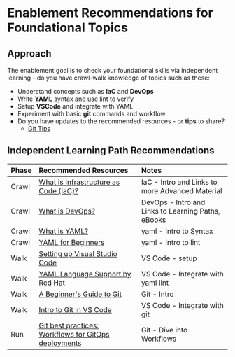 # Enablement Recommendations for Foundational Topics

## Approach

The enablement goal is to check your foundational skills via independent learning  - do you have crawl-walk knowledge of topics such as these:

* Understand concepts such as **IaC** and **DevOps**
* Write **YAML** syntax and use lint to verify
* Setup **VSCode** and integrate with YAML
* Experiment with basic **git** commands and workflow
* Do you have updates to the recommended resources - or **tips** to share?  
  * [Git Tips](../tips/tips-git.md)

## Independent Learning Path Recommendations

|Phase | Recommended Resources | Notes |
| :--- | :-------------------- | :---- |
|Crawl | [What is Infrastructure as Code (IaC)?](https://www.redhat.com/en/topics/automation/what-is-infrastructure-as-code-iac) | IaC - Intro and Links to more Advanced Material |
|Crawl | [What is DevOps?](https://www.redhat.com/en/topics/devops/what-is-devops) | DevOps - Intro and Links to Learning Paths, eBooks |
|Crawl | [What is YAML?](https://www.redhat.com/en/topics/automation/what-is-yaml) | yaml - Intro to Syntax |
|Crawl | [YAML for Beginners](https://www.redhat.com/en/blog/yaml-beginners) | yaml - Intro to lint |
|Walk  | [Setting up Visual Studio Code](https://code.visualstudio.com/docs/setup/setup-overview) | VS Code - setup |
|Walk  | [YAML Language Support by Red Hat](https://marketplace.visualstudio.com/items?itemName=redhat.vscode-yaml) | VS Code - Integrate with yaml lint |
|Walk  | [A Beginner's Guide to Git](https://developers.redhat.com/articles/2023/08/02/beginners-guide-git-version-control#) | Git - Intro |
|Walk  | [Intro to Git in VS Code](https://code.visualstudio.com/docs/sourcecontrol/intro-to-git) | VS Code - Integrate with git  |
|Run   | [Git best practices: Workflows for GitOps deployments](https://developers.redhat.com/articles/2022/07/20/git-workflows-best-practices-gitops-deployments#) | Git - Dive into Workflows |
